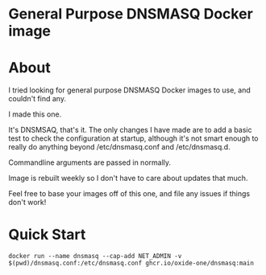 # General Purpose DNSMASQ Docker image

# About
I tried looking for general purpose DNSMASQ Docker images to use, and couldn't find any. 

I made this one. 

It's DNSMSAQ, that's it. The only changes I have made are to add a basic test to check the configuration at startup, although it's not smart enough to really do anything beyond /etc/dnsmasq.conf and /etc/dnsmasq.d.

Commandline arguments are passed in normally.

Image is rebuilt weekly so I don't have to care about updates that much.

Feel free to base your images off of this one, and file any issues if things don't work!

# Quick Start

`docker run --name dnsmasq --cap-add NET_ADMIN -v $(pwd)/dnsmasq.conf:/etc/dnsmasq.conf ghcr.io/oxide-one/dnsmasq:main`
